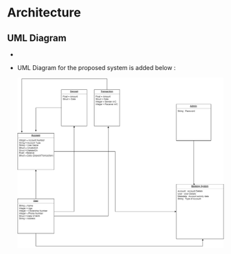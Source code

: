 # Architecture

## UML Diagram
* 
* UML Diagram for the proposed system is added below :

  ![UML](https://github.com/AdityaGautam05/LTTS-C-MiniProject/blob/main/images/C%20Bank%20UML.png)
 
